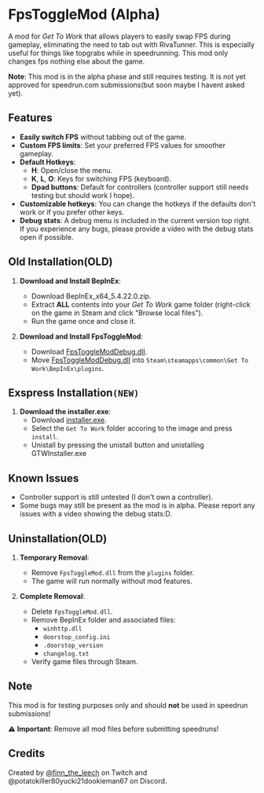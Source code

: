 # FpsToggleMod (Alpha)

A mod for *Get To Work* that allows players to easily swap FPS during gameplay, eliminating the need to tab out with RivaTunner. This is especially useful for things like topgrabs while in speedrunning. This mod only changes fps nothing else about the game.

**Note**: This mod is in the alpha phase and still requires testing. It is not yet approved for speedrun.com submissions(but soon maybe I havent asked yet).

## Features

- **Easily switch FPS** without tabbing out of the game.
- **Custom FPS limits**: Set your preferred FPS values for smoother gameplay.
- **Default Hotkeys**:
  - **H**: Open/close the menu.
  - **K**, **L**, **O**: Keys for switching FPS (keyboard).
  - **Dpad buttons**: Default for controllers (controller support still needs testing but should work I hope).
- **Customizable hotkeys**: You can change the hotkeys if the defaults don't work or if you prefer other keys.
- **Debug stats**: A debug menu is included in the current version top right. If you experience any bugs, please provide a video with the debug stats open if possible.

## Old Installation(OLD)

1. **Download and Install BepInEx**:
   - Download BepInEx_x64_5.4.22.0.zip.
   - Extract **ALL** contents into your *Get To Work* game folder (right-click on the game in Steam and click "Browse local files").
   - Run the game once and close it.

2. **Download and Install FpsToggleMod**:
   - Download [FpsToggleModDebug.dll](https://github.com/Elwilo3/FpsToggleMod/raw/refs/heads/main/files/FpsToggleModDebug.dll).
   - Move [FpsToggleModDebug.dll](https://github.com/Elwilo3/FpsToggleMod/raw/refs/heads/main/files/FpsToggleModDebug.dll) into `Steam\steamapps\common\Get To Work\BepInEx\plugins`.


## Exspress Installation`(NEW)`
1. **Download the installer.exe**:
   - Download [installer.exe](https://github.com/Elwilo3/FpsToggleMod/raw/refs/heads/main/files/GTWinstaller.exe).
   - Select the `Get To Work` folder accoring to the image and press `install`.
   - Unistall by pressing the unistall button and unistalling GTWInstaller.exe

## Known Issues

- Controller support is still untested (I don't own a controller).
- Some bugs may still be present as the mod is in alpha. Please report any issues with a video showing the debug stats:D.

## Uninstallation(OLD)

1. **Temporary Removal**:
   - Remove `FpsToggleMod.dll` from the `plugins` folder.
   - The game will run normally without mod features.

2. **Complete Removal**:
   - Delete `FpsToggleMod.dll`.
   - Remove BepInEx folder and associated files:
     - `winhttp.dll`
     - `doorstop_config.ini`
     - `.doorstop_version`
     - `changelog.txt`
   - Verify game files through Steam.

## Note

This mod is for testing purposes only and should **not** be used in speedrun submissions!

⚠️ **Important**: Remove all mod files before submitting speedruns!

## Credits

Created by [@finn_the_leech](https://www.twitch.tv/finn_the_leech) on Twitch and @potatokiller80yucki21dookieman67 on Discord.


